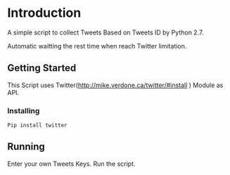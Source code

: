 # Introduction 

A simple script to collect Tweets Based on Tweets ID by Python 2.7. 

Automatic waitting the rest time when reach Twitter limitation.


## Getting Started

This Script uses Twitter(http://mike.verdone.ca/twitter/#install ) Module as API.


### Installing

```
Pip install twitter 
```

## Running

Enter your own Tweets Keys. Run the script.

